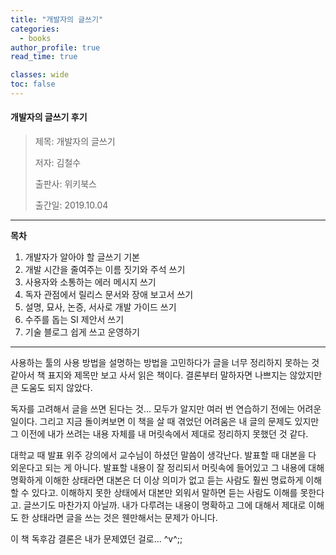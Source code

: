 ```yaml
---
title: "개발자의 글쓰기"
categories:
  - books
author_profile: true
read_time: true

classes: wide
toc: false
---
```


#### 개발자의 글쓰기 후기



> 제목: 개발자의 글쓰기
>
> 저자: 김철수
>
> 출판사: 위키북스
>
> 출간일: 2019.10.04

------

**목차**

1. 개발자가 알아야 할 글쓰기 기본
2. 개발 시간을 줄여주는 이름 짓기와 주석 쓰기
3. 사용자와 소통하는 에러 메시지 쓰기
4. 독자 관점에서 릴리스 문서와 장애 보고서 쓰기
5. 설명, 묘사, 논증, 서사로 개발 가이드 쓰기
6. 수주를 돕는 SI 제안서 쓰기
7. 기술 블로그 쉽게 쓰고 운영하기

------



사용하는 툴의 사용 방법을 설명하는 방법을 고민하다가 글을 너무 정리하지 못하는 것 같아서 책 표지와 제목만 보고 사서 읽은 책이다. 결론부터 말하자면 나쁘지는 않았지만 큰 도움도 되지 않았다.

독자를 고려해서 글을 쓰면 된다는 것... 모두가 알지만 여러 번 연습하기 전에는 어려운 일이다. 그리고 지금 돌이켜보면 이 책을 살 때 겪었던 어려움은 내 글의 문제도 있지만 그 이전에 내가 쓰려는 내용 자체를 내 머릿속에서 제대로 정리하지 못했던 것 같다.

대학교 때 발표 위주 강의에서 교수님이 하셨던 말씀이 생각난다. 발표할 때 대본을 다 외운다고 되는 게 아니다. 발표할 내용이 잘 정리되서 머릿속에 들어있고 그 내용에 대해 명확하게 이해한 상태라면 대본은 더 이상 의미가 없고 듣는 사람도 훨씬 명료하게 이해할 수 있다고. 이해하지 못한 상태에서 대본만 외워서 말하면 듣는 사람도 이해를 못한다고. 글쓰기도 마찬가지 아닐까. 내가 다루려는 내용이 명확하고 그에 대해서 제대로 이해도 한 상태라면 글을 쓰는 것은 웬만해서는 문제가 아니다.

이 책 독후감 결론은 내가 문제였던 걸로... ^v^;;